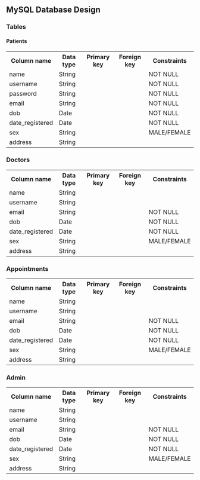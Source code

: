 ## MySQL Database Design

### Tables

#### Patients
<table>
<tr>
    <th> Column name</th>
<th>Data type</th>
<th>Primary key</th>
<th>Foreign key</th>
<th>Constraints</th>
</tr>
<tr>
    <td>name</td>
 <td>String</td>
 <td></td>
 <td></td>
 <td>NOT NULL</td>
</tr>
<tr>
    <td>username</td>
 <td>String</td>
 <td></td>
 <td></td>
 <td>NOT NULL</td>
</tr>
<tr>
    <td>password</td>
 <td>String</td>
 <td></td>
 <td></td>
 <td>NOT NULL</td>
</tr>
<tr>
    <td>email</td>
 <td>String</td>
 <td></td>
 <td></td>
 <td>NOT NULL</td>
</tr>
<tr>
    <td>dob</td>
 <td>Date</td>
 <td></td>
 <td></td>
 <td>NOT NULL</td>
</tr>
<tr>
    <td>date_registered</td>
 <td>Date</td>
 <td></td>
 <td></td>
 <td>NOT NULL</td>
</tr>
<tr>
    <td>sex</td>
 <td>String</td>
 <td></td>
 <td></td>
 <td>MALE/FEMALE</td>
</tr>
<tr>
    <td>address</td>
 <td>String</td>
 <td></td>
 <td></td>
 <td></td>
</tr>
</table>
        

### Doctors
<table>
<tr>
    <th> Column name</th>
<th>Data type</th>
<th>Primary key</th>
<th>Foreign key</th>
<th>Constraints</th>
</tr>
<tr>
    <td>name</td>
 <td>String</td>
 <td></td>
 <td></td>
 <td></td>
</tr>
<tr>
    <td>username</td>
 <td>String</td>
 <td></td>
 <td></td>
 <td></td>
</tr>
<tr>
    <td>email</td>
 <td>String</td>
 <td></td>
 <td></td>
 <td>NOT NULL</td>
</tr>
<tr>
    <td>dob</td>
 <td>Date</td>
 <td></td>
 <td></td>
 <td>NOT NULL</td>
</tr>
<tr>
    <td>date_registered</td>
 <td>Date</td>
 <td></td>
 <td></td>
 <td>NOT NULL</td>
</tr>
<tr>
    <td>sex</td>
 <td>String</td>
 <td></td>
 <td></td>
 <td>MALE/FEMALE</td>
</tr>
<tr>
    <td>address</td>
 <td>String</td>
 <td></td>
 <td></td>
 <td></td>
</tr>
</table>


### Appointments
<table>
<tr>
    <th> Column name</th>
<th>Data type</th>
<th>Primary key</th>
<th>Foreign key</th>
<th>Constraints</th>
</tr>
<tr>
    <td>name</td>
 <td>String</td>
 <td></td>
 <td></td>
 <td></td>
</tr>
<tr>
    <td>username</td>
 <td>String</td>
 <td></td>
 <td></td>
 <td></td>
</tr>
<tr>
    <td>email</td>
 <td>String</td>
 <td></td>
 <td></td>
 <td>NOT NULL</td>
</tr>
<tr>
    <td>dob</td>
 <td>Date</td>
 <td></td>
 <td></td>
 <td>NOT NULL</td>
</tr>
<tr>
    <td>date_registered</td>
 <td>Date</td>
 <td></td>
 <td></td>
 <td>NOT NULL</td>
</tr>
<tr>
    <td>sex</td>
 <td>String</td>
 <td></td>
 <td></td>
 <td>MALE/FEMALE</td>
</tr>
<tr>
    <td>address</td>
 <td>String</td>
 <td></td>
 <td></td>
 <td></td>
</tr>
</table>


### Admin
<table>
<tr>
    <th> Column name</th>
<th>Data type</th>
<th>Primary key</th>
<th>Foreign key</th>
<th>Constraints</th>
</tr>
<tr>
    <td>name</td>
 <td>String</td>
 <td></td>
 <td></td>
 <td></td>
</tr>
<tr>
    <td>username</td>
 <td>String</td>
 <td></td>
 <td></td>
 <td></td>
</tr>
<tr>
    <td>email</td>
 <td>String</td>
 <td></td>
 <td></td>
 <td>NOT NULL</td>
</tr>
<tr>
    <td>dob</td>
 <td>Date</td>
 <td></td>
 <td></td>
 <td>NOT NULL</td>
</tr>
<tr>
    <td>date_registered</td>
 <td>Date</td>
 <td></td>
 <td></td>
 <td>NOT NULL</td>
</tr>
<tr>
    <td>sex</td>
 <td>String</td>
 <td></td>
 <td></td>
 <td>MALE/FEMALE</td>
</tr>
<tr>
    <td>address</td>
 <td>String</td>
 <td></td>
 <td></td>
 <td></td>
</tr>
</table>






